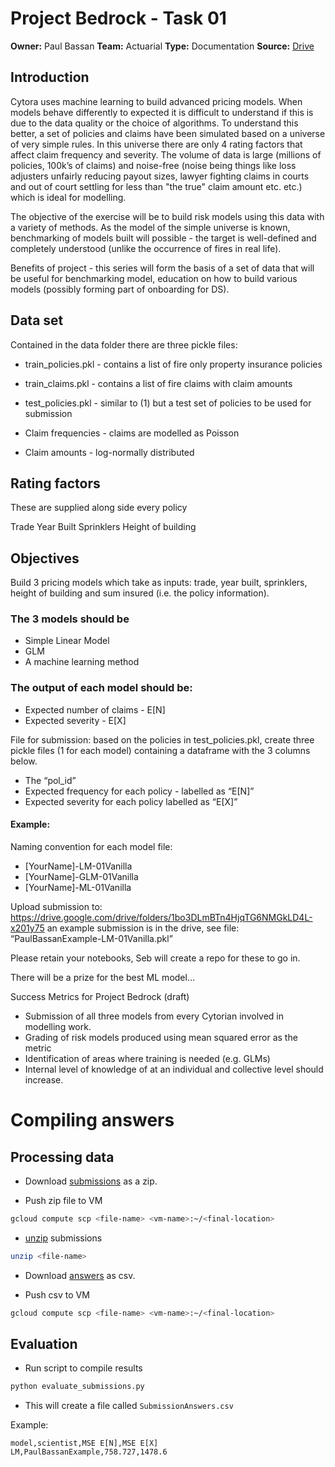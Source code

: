 # Project Bedrock - Task 01

**Owner:** Paul Bassan
**Team:** Actuarial
**Type:** Documentation
**Source:** [Drive](https://drive.google.com/drive/folders/17kv08XuhP-7jW14K_n_Kgza1rGplhwC4?ogsrc=32)

## Introduction

Cytora uses machine learning to build advanced pricing models. When models behave differently to expected it is difficult to understand if this is due to the data quality or the choice of algorithms. To understand this better, a set of policies and claims have been simulated based on a universe of very simple rules. In this universe there are only 4 rating factors that affect claim frequency and severity. The volume of data is large (millions of policies, 100k’s of claims) and noise-free (noise being things like loss adjusters unfairly reducing payout sizes, lawyer fighting claims in courts and out of court settling for less than "the true" claim amount etc. etc.) which is ideal for modelling.

The objective of the exercise will be to build risk models using this data with a variety of methods. As the model of the simple universe is known, benchmarking of models built will possible - the target is well-defined and completely understood (unlike the occurrence of fires in real life).

Benefits of project - this series will form the basis of a set of data that will be useful for benchmarking model, education on how to build various models (possibly forming part of onboarding for DS).

## Data set

Contained in the data folder there are three pickle files:

- train_policies.pkl - contains a list of fire only property insurance policies
- train_claims.pkl - contains a list of fire claims with claim amounts
- test_policies.pkl - similar to (1) but a test set of policies to be used for submission

- Claim frequencies - claims are modelled as Poisson
- Claim amounts - log-normally distributed

## Rating factors

These are supplied along side every policy

Trade
Year Built
Sprinklers
Height of building

## Objectives

Build 3 pricing models which take as inputs: trade, year built, sprinklers, height of building and  sum insured (i.e. the policy information).

### The 3 models should be

- Simple Linear Model
- GLM
- A machine learning method

### The output of each model should be:

- Expected number of claims - E[N]
- Expected severity - E[X]

File for submission: based on the policies in test_policies.pkl, create three pickle files (1 for each model) containing a dataframe with the 3 columns below.

- The “pol_id”
- Expected frequency for each policy - labelled as “E[N]”
- Expected severity for each policy  labelled as “E[X]”

#### Example:

Naming convention for each model file:

- [YourName]-LM-01Vanilla
- [YourName]-GLM-01Vanilla
- [YourName]-ML-01Vanilla

Upload submission to: https://drive.google.com/drive/folders/1bo3DLmBTn4HjqTG6NMGkLD4L-x201y75 an example submission is in the drive, see file: “PaulBassanExample-LM-01Vanilla.pkl”

Please retain your notebooks, Seb will create a repo for these to go in.

There will be a prize for the best ML model…

Success Metrics for Project Bedrock (draft)

- Submission of all three models from every Cytorian involved in modelling work.
- Grading of risk models produced using mean squared error as the metric
- Identification of areas where training is needed (e.g. GLMs)
- Internal level of knowledge of at an individual and collective level should increase.

# Compiling answers

## Processing data

- Download [submissions](https://drive.google.com/drive/folders/1bo3DLmBTn4HjqTG6NMGkLD4L-x201y75?ogsrc=32) as a zip.

- Push zip file to VM

```bash
gcloud compute scp <file-name> <vm-name>:~/<final-location>
```

- [unzip](https://askubuntu.com/a/86852/753665) submissions

```bash
unzip <file-name>
```

- Download [answers](https://drive.google.com/drive/folders/1mE84l9ATZ0VYcSfzNK_dN9YqZ0jXcLha) as csv.

- Push csv to VM

```bash
gcloud compute scp <file-name> <vm-name>:~/<final-location>
```

## Evaluation

- Run script to compile results

```bash
python evaluate_submissions.py
```

- This will create a file called `SubmissionAnswers.csv`

Example:

```
model,scientist,MSE E[N],MSE E[X]
LM,PaulBassanExample,758.727,1478.6
```
